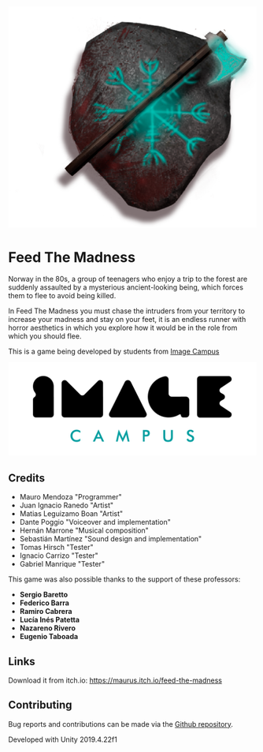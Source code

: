 <p align="center">
<img src="logo.png" alt="Feed The Madness"/>
</p>

# Feed The Madness

Norway in the 80s, a group of teenagers who enjoy a trip to the forest are suddenly assaulted by a mysterious ancient-looking being, which forces them to flee to avoid being killed.

In Feed The Madness you must chase the intruders from your territory to increase your madness and stay on your feet, it is an endless runner with horror aesthetics in which you explore how it would be in the role from which you should flee.

This is a game being developed by students from <a href="https://www.imagecampus.edu.ar/">Image Campus</a>

<p align="center">
  <a href="https://www.imagecampus.edu.ar/">
    <img src="logo-image-campus.png" alt="Image Campus"/>
  </a> 
</p>

## Credits

- Mauro Mendoza "Programmer"
- Juan Ignacio Ranedo "Artist"
- Matias Leguizamo Boan "Artist"
- Dante Poggio "Voiceover and implementation"
- Hernán Marrone "Musical composition"
- Sebastián Martínez "Sound design and implementation"
- Tomas Hirsch "Tester"
- Ignacio Carrizo "Tester"
- Gabriel Manrique "Tester"

This game was also possible thanks to the support of these professors:

- **Sergio Baretto**
- **Federico Barra**
- **Ramiro Cabrera**
- **Lucía Inés Patetta**
- **Nazareno Rivero**
- **Eugenio Taboada**

## Links

Download it from itch.io: https://maurus.itch.io/feed-the-madness

## Contributing

Bug reports and contributions can be made via the [Github repository](https://github.com/mauromendozacp/Feed-The-Madness).

Developed with Unity 2019.4.22f1